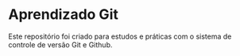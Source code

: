 # Aprendizado Git

Este repositório foi criado para estudos e práticas com o sistema de controle de versão Git e Github.